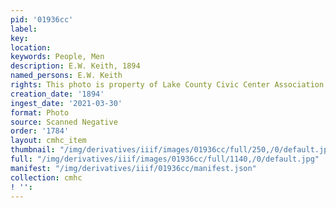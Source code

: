 ```yaml
---
pid: '01936cc'
label: 
key: 
location: 
keywords: People, Men
description: E.W. Keith, 1894
named_persons: E.W. Keith
rights: This photo is property of Lake County Civic Center Association.
creation_date: '1894'
ingest_date: '2021-03-30'
format: Photo
source: Scanned Negative
order: '1784'
layout: cmhc_item
thumbnail: "/img/derivatives/iiif/images/01936cc/full/250,/0/default.jpg"
full: "/img/derivatives/iiif/images/01936cc/full/1140,/0/default.jpg"
manifest: "/img/derivatives/iiif/01936cc/manifest.json"
collection: cmhc
! '': 
---
```

